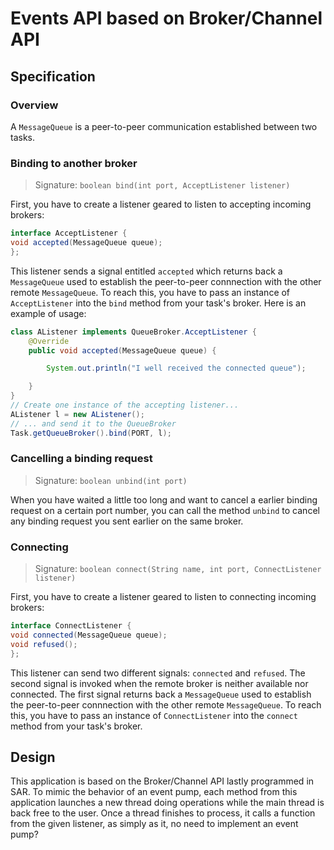# Events API based on Broker/Channel API

## Specification

### Overview

A ``MessageQueue`` is a peer-to-peer communication established between two tasks.

### Binding to another broker
> Signature: ``boolean bind(int port, AcceptListener listener)``

First, you have to create a listener geared to listen to accepting incoming brokers:

```java
interface AcceptListener {
void accepted(MessageQueue queue);
};
```

This listener sends a signal entitled ``accepted`` which returns back a ``MessageQueue`` used to establish the peer-to-peer connnection with the other remote ``MessageQueue``. To reach this, you have to pass an instance of ``AcceptListener`` into the ``bind`` method from your task's broker. Here is an example of usage:

```java
class AListener implements QueueBroker.AcceptListener {
    @Override
    public void accepted(MessageQueue queue) {

        System.out.println("I well received the connected queue");

    }
}
// Create one instance of the accepting listener...
AListener l = new AListener();
// ... and send it to the QueueBroker
Task.getQueueBroker().bind(PORT, l);
```


### Cancelling a binding request
> Signature: ``boolean unbind(int port)``

When you have waited a little too long and want to cancel a earlier binding request on a certain port number, you can call the method ``unbind`` to cancel any binding request you sent earlier on the same broker.

### Connecting
> Signature: ``boolean connect(String name, int port, ConnectListener listener)``

First, you have to create a listener geared to listen to connecting incoming brokers:

```java
interface ConnectListener {
void connected(MessageQueue queue);
void refused();
};
```

This listener can send two different signals: ``connected`` and ``refused``. The second signal is invoked when the remote broker is neither available nor connected. The first signal returns back a ``MessageQueue`` used to establish the peer-to-peer connnection with the other remote ``MessageQueue``. To reach this, you have to pass an instance of ``ConnectListener`` into the ``connect`` method from your task's broker.

## Design

This application is based on the Broker/Channel API lastly programmed in SAR. To mimic the behavior of an event pump, each method from this application launches a new thread doing operations while the main thread is back free to the user. Once a thread finishes to process, it calls a function from the given listener, as simply as it, no need to implement an event pump?
